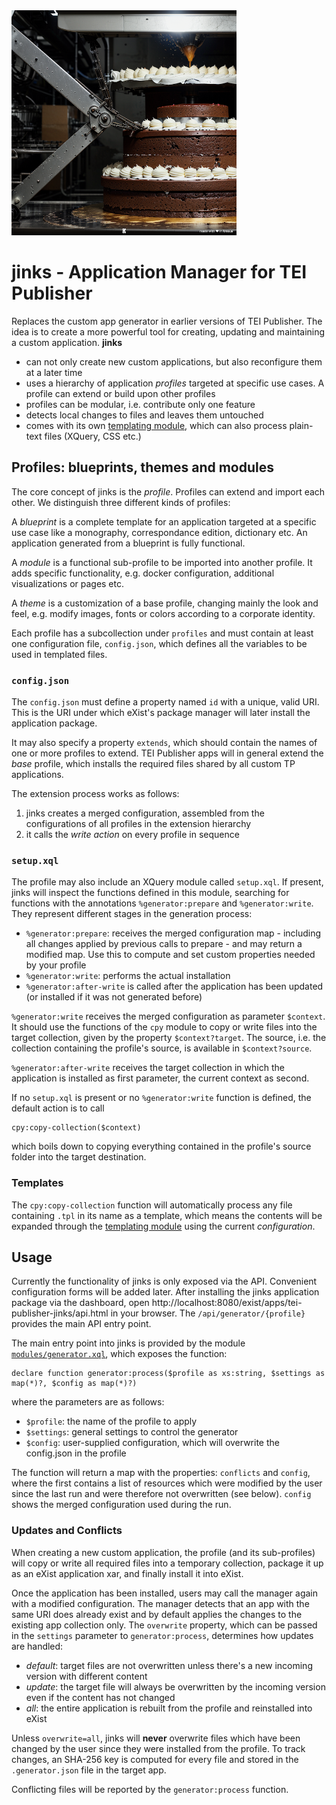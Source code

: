 <img src="pages/logo.png" width="360">

# jinks - Application Manager for TEI Publisher

Replaces the custom app generator in earlier versions of TEI Publisher. The idea is to create a more powerful tool for creating, updating and maintaining a custom application. **jinks**

* can not only create new custom applications, but also reconfigure them at a later time
* uses a hierarchy of application *profiles* targeted at specific use cases. A profile can extend or build upon other profiles
* profiles can be modular, i.e. contribute only one feature
* detects local changes to files and leaves them untouched
* comes with its own [templating module](https://github.com/eeditiones/jinks-templates), which can also process plain-text files (XQuery, CSS etc.)

## Profiles: blueprints, themes and modules

The core concept of jinks is the *profile*. Profiles can extend and import each other. We distinguish three different kinds of profiles:

A *blueprint* is a complete template for an application targeted at a specific use case like a monography, correspondance edition, dictionary etc. An application generated from a blueprint is fully functional.

A *module* is a functional sub-profile to be imported into another profile. It adds specific functionality, e.g. docker configuration, additional visualizations or pages etc.

A *theme* is a customization of a base profile, changing mainly the look and feel, e.g. modify images, fonts or colors according to a corporate identity.

Each profile has a subcollection under `profiles` and must contain at least one configuration file, `config.json`, which defines all the variables to be used in templated files.

### `config.json`

The `config.json` must define a property named `id` with a unique, valid URI. This is the URI under which eXist's package manager will later install the application package.

It may also specify a property `extends`, which should contain the names of one or more profiles to extend. TEI Publisher apps will in general extend the *base* profile, which installs the required files shared by all custom TP applications.

The extension process works as follows:

1. jinks creates a merged configuration, assembled from the configurations of all profiles in the extension hierarchy
2. it calls the *write action* on every profile in sequence

### `setup.xql`

The profile may also include an XQuery module called `setup.xql`. If present, jinks will inspect the functions defined in this module, searching for functions with the annotations `%generator:prepare` and `%generator:write`. They represent different stages in the generation process:

* `%generator:prepare`: receives the merged configuration map - including all changes applied by previous calls to prepare - and may return a modified map. Use this to compute and set custom properties needed by your profile
* `%generator:write`: performs the actual installation
* `%generator:after-write` is called after the application has been updated (or installed if it was not generated before)

`%generator:write` receives the merged configuration as parameter `$context`. It should use the functions of the `cpy` module to copy or write files into the target collection, given by the property `$context?target`. The source, i.e. the collection containing the profile's source, is available in `$context?source`.

`%generator:after-write` receives the target collection in which the application is installed as first parameter, the current context as second.  

If no `setup.xql` is present or no `%generator:write` function is defined, the default action is to call

```xquery
cpy:copy-collection($context)
```

which boils down to copying everything contained in the profile's source folder into the target destination.

### Templates

The `cpy:copy-collection` function will automatically process any file containing `.tpl` in its name as a template, which means the contents will be expanded through the [templating module](https://github.com/eeditiones/jinks-templates) using the current *configuration*.

## Usage

Currently the functionality of jinks is only exposed via the API. Convenient configuration forms will be added later. After installing the jinks application package via the dashboard, open http://localhost:8080/exist/apps/tei-publisher-jinks/api.html in your browser. The `/api/generator/{profile}` provides the main API entry point.

The main entry point into jinks is provided by the module [`modules/generator.xql`](modules/generator.xql), which exposes the function:

```xquery
declare function generator:process($profile as xs:string, $settings as map(*)?, $config as map(*)?)
```

where the parameters are as follows:

* `$profile`: the name of the profile to apply
* `$settings`: general settings to control the generator
* `$config`: user-supplied configuration, which will overwrite the config.json in the profile

The function will return a map with the properties: `conflicts` and `config`, where the first contains a list of resources which were modified by the user since the last run and were therefore not overwritten (see below). `config` shows the merged configuration used during the run.

### Updates and Conflicts

When creating a new custom application, the profile (and its sub-profiles) will copy or write all required files into a temporary collection, package it up as an eXist application xar, and finally install it into eXist.

Once the application has been installed, users may call the manager again with a modified configuration. The manager detects that an app with the same URI does already exist and by default applies the changes to the existing app collection only. The `overwrite` property, which can be passed in the `settings` parameter to `generator:process`, determines how updates are handled:

* *default*: target files are not overwritten unless there's a new incoming version with different content
* *update*: the target file will always be overwritten by the incoming version even if the content has not changed
* *all*: the entire application is rebuilt from the profile and reinstalled into eXist

Unless `overwrite=all`, jinks will **never** overwrite files which have been changed by the user since they were installed from the profile. To track changes, an SHA-256 key is computed for every file and stored in the `.generator.json` file in the target app.

Conflicting files will be reported by the `generator:process` function.
